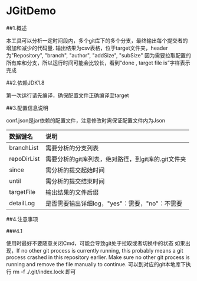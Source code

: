 # JGitDemo
##1.概述

  本工具可以分析一定时间段内，多个git库下的多个分支，最终输出每个提交者的增加和减少的代码量.
  输出结果为csv表格，位于target文件夹，header为"Repository", "branch", "author", "addSize", "subSize"
  因为需要拉取配置的所有库和分支，所以运行时间可能会比较长，看到“done , target file is”字样表示完成
  
##2.依赖JDK1.8

  第一次运行请先编译，确保配置文件正确编译至target
  
##3.配置信息说明

  conf.json是jar依赖的配置文件，注意修改时需保证配置文件内为Json

  |数据键名 |说明|
  |:------|:-----|
  |branchList|需要分析的分支列表|
  |repoDirList|需要分析的git库列表，绝对路径，到git库的.git文件夹|
  |since|需分析的提交起始时间|
  |until|需分析的提交结束时间|
  |targetFile|输出结果的文件后缀|
  |detailLog|是否需要输出详细log，"yes"：需要，"no"：不需要|
  
##4.注意事项

###4.1
  
  使用时最好不要随意关闭Cmd，可能会导致git处于拉取或者切换中的状态
  如果出现，If no other git process is currently running, this probably means a
  git process crashed in this repository earlier. Make sure no other git
  process is running and remove the file manually to continue.
  可以到对应的git本地库下执行 rm -f ./.git/index.lock   即可
